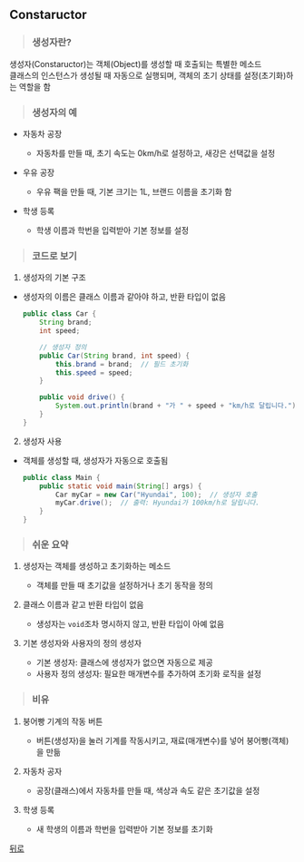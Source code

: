 ## Constaructor
> ### 생성자란?
생성자(Constaructor)는 객체(Object)를 생성할 때 호출되는 특별한 메소드</br>
클래스의 인스턴스가 생성될 때 자동으로 실행되며, 객체의 초기 상태를 설정(초기화)하는 역할을 함

> ### 생성자의 예
- 자동차 공장
    - 자동차를 만들 때, 초기 속도는 0km/h로 설정하고, 새강은 선택값을 설정

- 우유 공장
    - 우유 팩을 만들 때, 기본 크기는 1L, 브랜드 이름을 초기화 함

- 학생 등록
    - 학생 이름과 학번을 입력받아 기본 정보를 설정

> ### 코드로 보기
1. 생성자의 기본 구조
- 생성자의 이름은 클래스 이름과 같아야 하고, 반환 타입이 없음
    ```java
    public class Car {
        String brand;
        int speed;

        // 생성자 정의
        public Car(String brand, int speed) {
            this.brand = brand;  // 필드 초기화
            this.speed = speed;
        }

        public void drive() {
            System.out.println(brand + "가 " + speed + "km/h로 달립니다.");
        }
    }
    ```

2. 생성자 사용
- 객체를 생성할 때, 생성자가 자동으로 호출됨
    ```java
    public class Main {
        public static void main(String[] args) {
            Car myCar = new Car("Hyundai", 100);  // 생성자 호출
            myCar.drive();  // 출력: Hyundai가 100km/h로 달립니다.
        }
    }
    ```

> ### 쉬운 요약
1. 생성자는 객체를 생성하고 초기화하는 메소드
    - 객체를 만들 때 초기값을 설정하거나 초기 동작을 정의

2. 클래스 이름과 같고 반환 타입이 없음
    - 생성자는 `void`조차 명시하지 않고, 반환 타입이 아예 없음

3. 기본 생성자와 사용자의 정의 생성자
    - 기본 생성자: 클래스에 생성자가 없으면 자동으로 제공
    - 사용자 정의 생성자: 필요한 매개변수를 추가하여 초기화 로직을 설정

> ### 비유
1. 붕어빵 기계의 작동 버튼
    - 버튼(생성자)을 눌러 기계를 작동시키고, 재료(매개변수)를 넣어 붕어빵(객체)을 만듦

2. 자동차 공자
    - 공장(클래스)에서 자동차를 만들 때, 색상과 속도 같은 초기값을 설정

3. 학생 등록
    - 새 학생의 이름과 학번을 입력받아 기본 정보를 초기화

[뒤로](java,md)